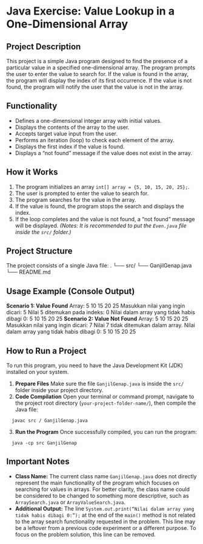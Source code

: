 # Java Exercise: Value Lookup in a One-Dimensional Array
## Project Description
   This project is a simple Java program designed to find the presence of a particular value in a specified one-dimensional array. The program prompts the user to     enter the value to search for. If the value is found in the array, the program will display the index of its first occurrence. If the value is not found, the       program will notify the user that the value is not in the array.
## Functionality
   * Defines a one-dimensional integer array with initial values.
   * Displays the contents of the array to the user.
   * Accepts target value input from the user.
   * Performs an iteration (loop) to check each element of the array.
   * Displays the first index if the value is found.
   * Displays a “not found” message if the value does not exist in the array.
## How it Works
   1.	The program initializes an array `int[] array = {5, 10, 15, 20, 25};`.
   2.	The user is prompted to enter the value to search for.
   3.	The program searches for the value in the array.
   4.	If the value is found, the program stops the search and displays the index.
   5.	If the loop completes and the value is not found, a “not found” message will be displayed.
*(Notes: It is recommended to put the `Even.java` file inside the `src/` folder.)*
## Project Structure
The project consists of a single Java file:
. 
└── src/ 
    └── GanjilGenap.java 
└── README.md
## Usage Example (Console Output)
   **Scenario 1: Value Found**
   Array: 5 10 15 20 25 
   Masukkan nilai yang ingin dicari: 5
   Nilai 5 ditemukan pada indeks: 0
   Nilai dalam array yang tidak habis dibagi 0: 5 10 15 20 25
   **Scenario 2: Value Not Found**
   Array: 5 10 15 20 25 
   Masukkan nilai yang ingin dicari: 7
   Nilai 7 tidak ditemukan dalam array.
   Nilai dalam array yang tidak habis dibagi 0: 5 10 15 20 25 
## How to Run a Project
To run this program, you need to have the Java Development Kit (JDK) installed on your system.
   1.	**Prepare Files**
      Make sure the file `GanjilGenap.java` is inside the `src/` folder inside your project directory.
   2.	**Code Compilation**
      Open your terminal or command prompt, navigate to the project root directory (`your-project-folder-name/`), then compile the Java file:
 
      javac src / GanjilGenap.java
 
   3.	**Run the Program**
      Once successfully compiled, you can run the program:

      java -cp src GanjilGenap
      
## Important Notes
* **Class Name:** The current class name `GanjilGenap.java` does not directly represent the main functionality of the program which focuses on searching for values in arrays. For better clarity, the class name could be considered to be changed to something more descriptive, such as `ArraySearch.java` or `ArrayValueSearch.java`.
* **Additional Output:** The line `System.out.print(“Nilai dalam array yang tidak habis dibagi 0:”);` at the end of the `main()` method is not related to the array search functionality requested in the problem. This line may be a leftover from a previous code experiment or a different purpose. To focus on the problem solution, this line can be removed.

